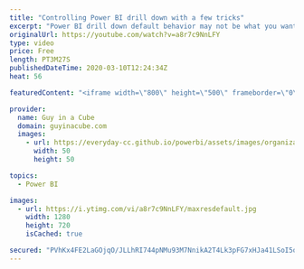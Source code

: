 ```yaml
---
title: "Controlling Power BI drill down with a few tricks"
excerpt: "Power BI drill down default behavior may not be what you want. Patrick shows you a few tricks to control the way it behaves.  📢 Become a member: https://guyinacu.be/membership   *******************  Want to take your Power BI skills to the next level? We have training courses available to help you with"
originalUrl: https://youtube.com/watch?v=a8r7c9NnLFY
type: video
price: Free
length: PT3M27S
publishedDateTime: 2020-03-10T12:24:34Z
heat: 56

featuredContent: "<iframe width=\"800\" height=\"500\" frameborder=\"0\" src=\"https://www.youtube.com/embed/a8r7c9NnLFY\" allow=\"accelerometer; autoplay; encrypted-media; gyroscope; picture-in-picture\" allowfullscreen></iframe>"

provider:
  name: Guy in a Cube
  domain: guyinacube.com
  images:
    - url: https://everyday-cc.github.io/powerbi/assets/images/organizations/guyinacube.com-50x50.jpg
      width: 50
      height: 50

topics:
  - Power BI

images:
  - url: https://i.ytimg.com/vi/a8r7c9NnLFY/maxresdefault.jpg
    width: 1280
    height: 720
    isCached: true

secured: "PVhKx4FE2LaGOjqO/JLLhRI744pNMu93M7NnikA2T4Lk3pFG7xHJa41LSoI5q+C9/2mK+1l97Ae3vPwULrkgb3gt+VWjhyJjTgLcxfdX2E7Bh5CsO1vZR+C4+Z4+nSM14DeJ9Ojfj3GG4o5+uUjrq5KmaJqDwclOgaPZOZ0j5f1qCdiuDl+C1h6E5Mue7J5B4wf7J3o3hGerNr9Yp30Ee+OQP+36ETcFOo3Wm2d8b5IzSoqHOM3YJPly3y+8bEMeqG/Zqex6uPz3ZP/Ox6G5qhsvasnqiaZTd+SFEV85hF5lO/EdFt6dPB9ur4YgQM5z5BX07jQsRuWeTN68I+DrpxUFbrztdXhJ3N7Nb0cLOAQWWn1pGuNz7GnacwyEJ/Lr9Bm4FFAlQVMSDXREl1CDN7mhO0ofuBSwmJwpd5BGZTo=;EFYu5KNdn3b5g09sH5RNDg=="
---
```


